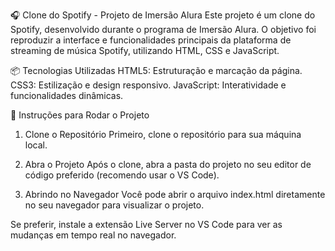🎧 Clone do Spotify - Projeto de Imersão Alura
Este projeto é um clone do Spotify, desenvolvido durante o programa de Imersão Alura. O objetivo foi reproduzir a interface e funcionalidades principais da plataforma de streaming de música Spotify, utilizando HTML, CSS e JavaScript.

📦 Tecnologias Utilizadas
HTML5: Estruturação e marcação da página.
CSS3: Estilização e design responsivo.
JavaScript: Interatividade e funcionalidades dinâmicas.

🚀 Instruções para Rodar o Projeto
1. Clone o Repositório
Primeiro, clone o repositório para sua máquina local.

2. Abra o Projeto
Após o clone, abra a pasta do projeto no seu editor de código preferido (recomendo usar o VS Code).

3. Abrindo no Navegador
Você pode abrir o arquivo index.html diretamente no seu navegador para visualizar o projeto.

Se preferir, instale a extensão Live Server no VS Code para ver as mudanças em tempo real no navegador.
